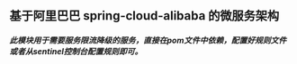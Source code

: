 ## 基于阿里巴巴 spring-cloud-alibaba 的微服务架构
##### 此模块用于需要服务限流降级的服务，直接在pom文件中依赖，配置好规则文件或者从sentinel控制台配置规则即可。
